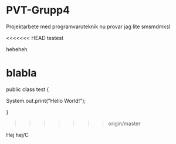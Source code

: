 # PVT-Grupp4
Projektarbete med programvaruteknik
nu provar jag lite
smsmdmksl

<<<<<<< HEAD
testest

heheheh

blabla
=======
public class test {

System.out.print("Hello World!");

}
>>>>>>> origin/master

Hej hej/C
